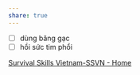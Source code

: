 ```yaml
---
share: true
---
```

- [ ] dùng băng gạc
- [ ] hồi sức tim phổi 

[Survival Skills Vietnam-SSVN - Home](https://www.facebook.com/SurvivalSkillsVietnam/)
